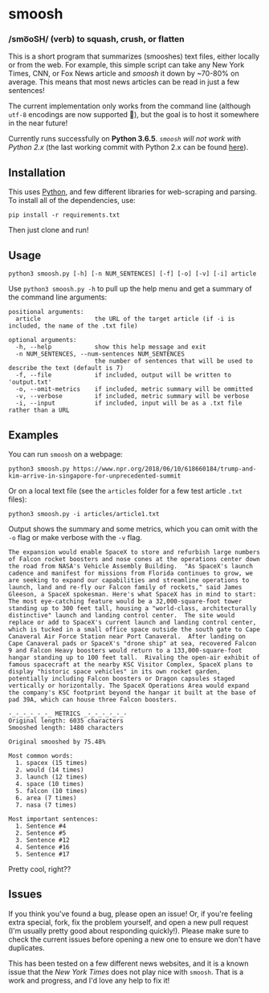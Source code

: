# smoosh 
### /smo͞oSH/ (verb) to squash, crush, or flatten

This is a short program that summarizes (smooshes) text files, either locally or from the web. For example, this simple script can take any New York Times, CNN, or Fox News article and _smoosh_ it down by ~70-80% on average. This means that most news articles can be read in just a few sentences!

The current implementation only works from the command line (although `utf-8` encodings are now supported 🎉), but the goal is to host it somewhere in the near future!

Currently runs successfully on **Python 3.6.5**. _`smoosh` will not work with Python 2.x_ (the last working commit with Python 2.x can be found [here](https://github.com/wcarhart/smoosh/tree/02b4b31a93fc0626170aa3773ef20c37f37b5aa6)).

## Installation

This uses [Python](https://www.python.org/), and few different libraries for web-scraping and parsing. To install all of the dependencies, use:
```
pip install -r requirements.txt
```
Then just clone and run!

## Usage

`python3 smoosh.py [-h] [-n NUM_SENTENCES] [-f] [-o] [-v] [-i] article`

Use `python3 smoosh.py -h` to pull up the help menu and get a summary of the command line arguments:
```
positional arguments:
  article               the URL of the target article (if -i is included, the name of the .txt file)

optional arguments:
  -h, --help            show this help message and exit
  -n NUM_SENTENCES, --num-sentences NUM_SENTENCES
                        the number of sentences that will be used to describe the text (default is 7)
  -f, --file            if included, output will be written to 'output.txt'
  -o, --omit-metrics    if included, metric summary will be ommitted
  -v, --verbose         if included, metric summary will be verbose
  -i, --input           if included, input will be as a .txt file rather than a URL
```

## Examples

You can run `smoosh` on a webpage:
```
python3 smoosh.py https://www.npr.org/2018/06/10/618660184/trump-and-kim-arrive-in-singapore-for-unprecedented-summit
```
Or on a local text file (see the `articles` folder for a few test article `.txt` files):
```
python3 smoosh.py -i articles/article1.txt
```
Output shows the summary and some metrics, which you can omit with the `-o` flag or make verbose with the `-v` flag.
```
The expansion would enable SpaceX to store and refurbish large numbers of Falcon rocket boosters and nose cones at the operations center down the road from NASA's Vehicle Assembly Building.  "As SpaceX's launch cadence and manifest for missions from Florida continues to grow, we are seeking to expand our capabilities and streamline operations to launch, land and re-fly our Falcon family of rockets," said James Gleeson, a SpaceX spokesman. Here's what SpaceX has in mind to start:  The most eye-catching feature would be a 32,000-square-foot tower standing up to 300 feet tall, housing a "world-class, architecturally distinctive" launch and landing control center.  The site would replace or add to SpaceX's current launch and landing control center, which is tucked in a small office space outside the south gate to Cape Canaveral Air Force Station near Port Canaveral.  After landing on Cape Canaveral pads or SpaceX's "drone ship" at sea, recovered Falcon 9 and Falcon Heavy boosters would return to a 133,000-square-foot hangar standing up to 100 feet tall.  Rivaling the open-air exhibit of famous spacecraft at the nearby KSC Visitor Complex, SpaceX plans to display "historic space vehicles" in its own rocket garden, potentially including Falcon boosters or Dragon capsules staged vertically or horizontally. The SpaceX Operations Area would expand the company's KSC footprint beyond the hangar it built at the base of pad 39A, which can house three Falcon boosters.

-_-_-_-_-_-_ METRICS _-_-_-_-_-_-
Original length: 6035 characters
Smooshed length: 1480 characters

Original smooshed by 75.48%

Most common words:
  1. spacex (15 times)
  2. would (14 times)
  3. launch (12 times)
  4. space (10 times)
  5. falcon (10 times)
  6. area (7 times)
  7. nasa (7 times)

Most important sentences:
  1. Sentence #4
  2. Sentence #5
  3. Sentence #12
  4. Sentence #16
  5. Sentence #17
```

Pretty cool, right??


## Issues
If you think you've found a bug, please open an issue! Or, if you're feeling extra special, fork, fix the problem yourself, and open a new pull request (I'm usually pretty good about responding quickly!). Please make sure to check the current issues before opening a new one to ensure we don't have duplicates.

This has been tested on a few different news websites, and it is a known issue that the _New York Times_ does not play nice with `smoosh`. That is a work and progress, and I'd love any help to fix it!
